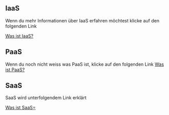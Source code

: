 <h2>IaaS</h2>

<p>Wenn du mehr Informationen über IaaS erfahren möchtest klicke auf den folgenden Link </p>
<a href="https://github.com/1Jerome1/Modul-346/blob/main/IaaS.md"> Was ist IaaS? </a>
  

<h2>PaaS</h2>

<p>Wenn du noch nicht weiss was PaaS ist, klicke auf den folgenden Link
  <a href="https://github.com/1Jerome1/Modul-346/blob/main/PaaS.md" > Was ist PaaS? </a>

  
  <h2>SaaS</h2>
  <p>SaaS wird unterfolgendem Link erklärt</p>
  <a href="https://github.com/1Jerome1/Modul-346/blob/main/SaaS.md" > Was ist SaaS= </a>
